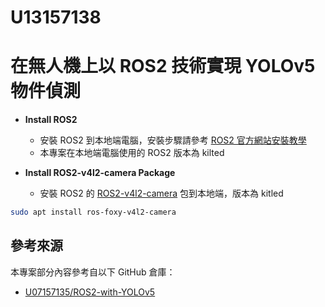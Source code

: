 # U13157138
# 在無人機上以 ROS2 技術實現 YOLOv5 物件偵測

* **Install ROS2**
    * 安裝 ROS2 到本地端電腦，安裝步驟請參考 [ROS2 官方網站安裝教學](https://docs.ros.org/en/kilted/Installation/Alternatives/Ubuntu-Development-Setup.html)
    * 本專案在本地端電腦使用的 ROS2 版本為 kilted

* **Install ROS2-v4l2-camera Package**
    * 安裝 ROS2 的 [ROS2-v4l2-camera](https://index.ros.org/r/v4l2_camera/) 包到本地端，版本為 kitled


```bash
sudo apt install ros-foxy-v4l2-camera
```
## 參考來源

本專案部分內容參考自以下 GitHub 倉庫：

- [U07157135/ROS2-with-YOLOv5](https://github.com/U07157135/ROS2-with-YOLOv5)
